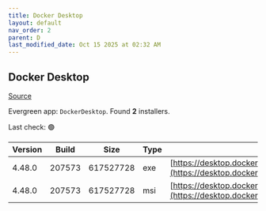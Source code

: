 ```yaml
---
title: Docker Desktop
layout: default
nav_order: 2
parent: D
last_modified_date: Oct 15 2025 at 02:32 AM
---
```


## Docker Desktop

[Source](https://www.docker.com/products/docker-desktop/)

Evergreen app: `DockerDesktop`. Found **2** installers.

Last check: 🟢

| Version | Build  | Size      | Type | URI                                                                                                                                                                    |
| ------- | ------ | --------- | ---- | ---------------------------------------------------------------------------------------------------------------------------------------------------------------------- |
| 4.48.0  | 207573 | 617527728 | exe  | [https://desktop.docker.com/win/main/amd64/207573/Docker%20Desktop%20Installer.exe](https://desktop.docker.com/win/main/amd64/207573/Docker%20Desktop%20Installer.exe) |
| 4.48.0  | 207573 | 617527728 | msi  | [https://desktop.docker.com/win/main/amd64/207573/DockerDesktop.msi](https://desktop.docker.com/win/main/amd64/207573/DockerDesktop.msi)                               |
